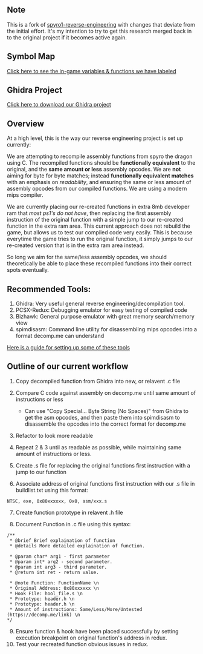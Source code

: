 ## Note
This is a fork of [spyro1-reverse-engineering](https://github.com/C0mposer/spyro1-reverse-engineering) with changes that deviate from the initial effort. 
It's my intention to try to get this research merged back in to the original project if it becomes active again.

## Symbol Map
[Click here to see the in-game variables & functions we have labeled](https://c0mposer.github.io/spyro1-reverse-engineering/html/symbol_map.html)

## Ghidra Project
[Click here to download our Ghidra project](https://c0mposer.github.io/spyro1-reverse-engineering/html/ghidra_project.html)

## Overview
At a high level, this is the way our reverse engineering project is set up currently: 

We are attempting to recompile assembly functions from spyro the dragon using C. The recompiled functions should be **functionally equivalent** to the original, and the **same amount or less** assembly opcodes. We are **not** aiming for byte for byte matches; instead **functionally equivalent matches** with an emphasis on *readability*, and ensuring the same or less amount of assembly opcodes from our compiled functions. We are using a modern mips compiler.

We are currently placing our re-created functions in extra 8mb developer ram that *most ps1's do not have*, then replacing the first assembly instruction of the original function with a simple jump to our re-created function in the extra ram area. This current approach does not rebuild 
the game, but allows us to test our compiled code very easily. This is because everytime the game tries to run the original function, it simply jumps to our re-created version that is in the extra ram area instead. 

So long we aim for the same/less assembly opcodes, we should theoretically be able to place these recompiled functions into their correct spots eventually.

## Recommended Tools:
1. Ghidra: Very useful general reverse engineering/decompilation tool.
2. PCSX-Redux: Debugging emulator for easy testing of compiled code
3. Bizhawk: General purpose emulator with great memory search/memory view
4. spimdisasm: Command line utility for disassembling mips opcodes into a format decomp.me can understand

[Here is a guide for setting up some of these tools](https://docs.google.com/document/d/1hX7SrIHD35QESLQdDki3KHT-sHRcJ61hrNL_sEI3oww/edit#heading=h.6rhd60yzzk7r)

## Outline of our current workflow
1. Copy decompiled function from Ghidra into new, or relavent .c file

2. Compare C code against assembly on decomp.me until same amount of instructions or less 
    - Can use "Copy Special... Byte String (No Spaces)" from Ghidra to get the asm opcodes, and then paste them into spimdisasm to disassemble the opcodes into the correct format for decomp.me
3. Refactor to look more readable
4. Repeat 2 & 3 until as readable as possible, while maintaining same amount of instructions or less.

5. Create .s file for replacing the original functions first instruction with a jump to our function

6. Associate address of original functions first instruction with our .s file in buildlist.txt using this format:
```
NTSC, exe, 0x80xxxxxx, 0x0, asm/xxx.s
```

7. Create function prototype in relavent .h file

8. Document Function in .c file using this syntax:
```
/**
 * @brief Brief explaination of function
 * @details More detailed explaination of function.

 * @param char* arg1 - first parameter
 * @param int* arg2 - second parameter.
 * @param int arg3 - third parameter.
 * @return int ret - return value.

 * @note Function: FunctionName \n
 * Original Address: 0x80xxxxxx \n
 * Hook File: hool_file.s \n
 * Prototype: header.h \n
 * Prototype: header.h \n
 * Amount of instructions: Same/Less/More/Untested (https://decomp.me/link) \n
*/
```

9. Ensure function & hook have been placed successfully by setting execution breakpoint on original function's address in redux. 
10. Test your recreated function obvious issues in redux.
